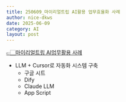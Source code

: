 ```yaml
---
title: 250609_마이리얼트립 AI활용 업무효율화 사례
author: nice-dkws
date: 2025-06-09
category: AI
layout: post
---
```

[👉🏻마이리얼트립 AI업무활용 사례](https://medium.com/myrealtrip-product/ai-%ED%99%9C%EC%9A%A9%EC%9C%BC%EB%A1%9C-90-%EC%97%85%EB%AC%B4-%EC%8B%9C%EA%B0%84-%EB%8B%A8%EC%B6%95-pm%EC%9D%98-%ED%98%81%EC%8B%A0%EC%A0%81%EC%9D%B8-%EB%8F%84%EC%A0%84%EA%B8%B0-ed00e4a6d7d0)

* LLM + Cursor로 자동화 시스템 구축
	* 구글 시트
	* Dify
	* Claude LLM
	* App Script